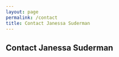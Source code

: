 ```yaml
---
layout: page
permalink: /contact
title: Contact Janessa Suderman
---
```


## Contact Janessa Suderman

